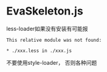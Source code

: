 # EvaSkeleton.js


less-loader如果没有安装有可能报

```
This relative module was not found:

* ./xxx.less in ./xxx.js
```


不要使用style-loader， 否则各种问题

